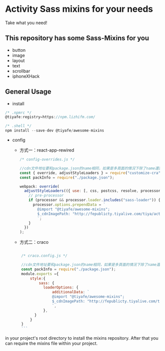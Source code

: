 # Activity Sass mixins for your needs

Take what you need!

## This repository has some Sass-Mixins for you

- button
- image
- layout
- text
- scrollbar
- iphoneXHack

## General Usage

- install

```javascript
/* .npmrc */
@tiyafe:registry=https://npm.lizhifm.com/

/* .shell */
npm install --save-dev @tiyafe/awesome-mixins
```

- config

  - 方式一：react-app-rewired

    ```javascript
    /* config-overrides.js */

    //cdn文件地址要和package.json的name相同，如果是多頁面的情況下除了name還要加上頁面的文件夾名稱
    const { override, adjustStyleLoaders } = require("customize-cra");
    const packInfo = require("./package.json");

    webpack: override(
      adjustStyleLoaders(({ use: [, css, postcss, resolve, processor] }) => {
        // pre-processor
        if (processor && processor.loader.includes("sass-loader")) {
          processor.options.prependData = `
            @import "@tiyafe/awesome-mixins";
            $_cdnImagePath: "http://fepublicty.tiyalive.com/tiya/activities/${packInfo.name}";
            `;
        }
      })
    );
    ```

  - 方式二：craco

  ````javascript

      /* craco.config.js */

      //cdn文件地址要和package.json的name相同，如果是多頁面的情況下除了name還要加上頁面的文件夾名稱
      const packInfo = require("./package.json");
      module.exports ={
          style:{
              sass: {
                loaderOptions: {
                    additionalData: `
                    @import "@tiyafe/awesome-mixins";
                    $_cdnImagePath: "http://fepublicty.tiyalive.com/tiya/activities/${packInfo.name}";
                    `,
                },
            }
          }
      }
      ```
  ````

in your project's root directory to install the mixins repository. After that you can require the mixins file within your project.
